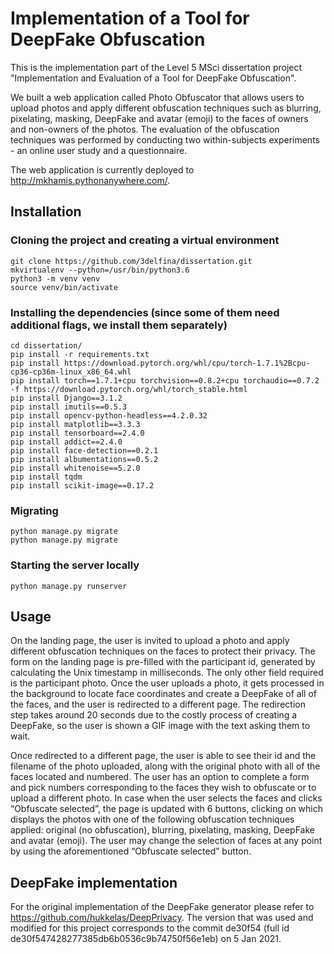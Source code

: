 # Implementation of a Tool for DeepFake Obfuscation
This is the implementation part of the Level 5 MSci dissertation project "Implementation and Evaluation of a Tool for DeepFake Obfuscation".

We built a web application called Photo Obfuscator that allows users to upload photos and apply different obfuscation techniques such as blurring, pixelating, masking, DeepFake and avatar (emoji) to the faces of owners and non-owners of the photos.  The evaluation of the obfuscation techniques was performed by conducting two within-subjects experiments - an online user study and a questionnaire.

The web application is currently deployed to http://mkhamis.pythonanywhere.com/.

## Installation
### Cloning the project and creating a virtual environment
    git clone https://github.com/3delfina/dissertation.git
    mkvirtualenv --python=/usr/bin/python3.6
    python3 -m venv venv
    source venv/bin/activate
### Installing the dependencies (since some of them need additional flags, we install them separately)
    cd dissertation/
    pip install -r requirements.txt
    pip install https://download.pytorch.org/whl/cpu/torch-1.7.1%2Bcpu-cp36-cp36m-linux_x86_64.whl
    pip install torch==1.7.1+cpu torchvision==0.8.2+cpu torchaudio==0.7.2 -f https://download.pytorch.org/whl/torch_stable.html
    pip install Django==3.1.2
    pip install imutils==0.5.3
    pip install opencv-python-headless==4.2.0.32
    pip install matplotlib==3.3.3
    pip install tensorboard==2.4.0
    pip install addict==2.4.0
    pip install face-detection==0.2.1
    pip install albumentations==0.5.2
    pip install whitenoise==5.2.0
    pip install tqdm
    pip install scikit-image==0.17.2
### Migrating  
    python manage.py migrate
    python manage.py migrate
### Starting the server locally
	python manage.py runserver

## Usage
On the landing page, the user is invited to upload a photo and apply different obfuscation techniques on the faces to protect their privacy. The form on the landing page is pre-filled with the participant id, generated by calculating the Unix timestamp in milliseconds. The only other field required is the participant photo. Once the user uploads a photo, it gets processed in the background to locate face coordinates and create a DeepFake of all of the faces, and the user is redirected to a different page. The redirection step takes around 20 seconds due to the costly process of creating a DeepFake, so the user is shown a GIF image with the text asking them to wait.

Once redirected to a different page, the user is able to see their id and the filename of the photo uploaded, along with the original photo with all of the faces located and numbered. The user has an option to complete a form and pick numbers corresponding to the faces they wish to obfuscate or to upload a different photo. In case when the user selects the faces and clicks “Obfuscate selected”, the page is updated with 6 buttons, clicking on which displays the photos with one of the following obfuscation techniques applied: original (no obfuscation), blurring, pixelating, masking, DeepFake and avatar (emoji). The user may change the selection of faces at any point by using the aforementioned “Obfuscate selected” button.

## DeepFake implementation
For the original implementation of the DeepFake generator please refer to https://github.com/hukkelas/DeepPrivacy.
The version that was used and modified for this project corresponds to the commit de30f54 (full id de30f547428277385db6b0536c9b74750f56e1eb) on 5 Jan 2021.
